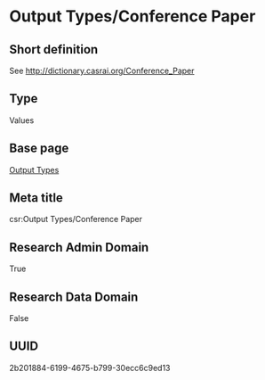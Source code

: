 # Output Types/Conference Paper
## Short definition
See http://dictionary.casrai.org/Conference_Paper
## Type
Values
## Base page
[Output Types](../../Picklists/Output%20Types.md)
## Meta title
csr:Output Types/Conference Paper
## Research Admin Domain
True
## Research Data Domain
False
## UUID
2b201884-6199-4675-b799-30ecc6c9ed13
